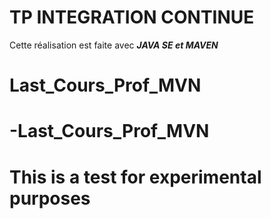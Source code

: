 # TP INTEGRATION CONTINUE  
Cette réalisation est faite avec ***JAVA SE et MAVEN***
# Last_Cours_Prof_MVN
# -Last_Cours_Prof_MVN

# This is a test for experimental purposes
